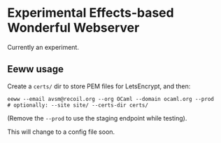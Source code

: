 # Experimental Effects-based Wonderful Webserver

Currently an experiment.

## Eeww usage

Create a `certs/` dir to store PEM files for LetsEncrypt, and then:

```
eeww --email avsm@recoil.org --org OCaml --domain ocaml.org --prod 
# optionally: --site site/ --certs-dir certs/
```

(Remove the `--prod` to use the staging endpoint while testing).

This will change to a config file soon.
